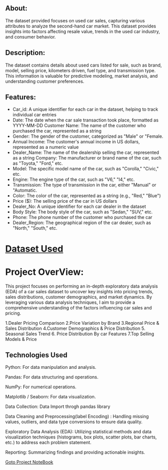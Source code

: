 ## About:
The dataset provided focuses on used car sales, capturing various attributes to analyze the second-hand car market. This dataset provides insights into factors affecting resale value, trends in the used car industry, and consumer behavior.
## Description:
The dataset contains details about used cars listed for sale, such as brand, model, selling price, kilometers driven, fuel type, and transmission type. This information is valuable for predictive modeling, market analysis, and understanding customer preferences.
## Features:
* Car_id: A unique identifier for each car in the dataset, helping to track individual car entries
* Date: The date when the car sale transaction took place, formatted as YYYY-MM-DD Customer Name: The name of the customer who purchased the car, represented as a string
* Gender: The gender of the customer, categorized as "Male" or "Female.
* Annual Income: The customer's annual income in US dollars, represented as a numeric value
* Dealer_Name: The name of the dealership selling the car, represented as a string Company: The manufacturer or brand name of the car, such as "Toyota," "Ford," etc.
* Model: The specific model name of the car, such as "Corolla," "Civic," etc.
* Engine: The engine type of the car, such as "V6," "I4," etc.
* Transmission: The type of transmission in the car, either "Manual" or "Automatic.
* Color: The color of the car, represented as a string (e.g., "Red," "Blue")
* Price ($): The selling price of the car in US dollars
* Dealer_No: A unique identifier for each car dealer in the dataset
* Body Style: The body style of the car, such as "Sedan," "SUV," etc.
* Phone: The phone number of the customer who purchased the car
* Dealer_Region: The geographical region of the car dealer, such as "North," "South," etc.

# [Dataset Used](https://github.com/user-attachments/files/20738383/Car.Sale.csv/) 

# Project OverView:
This project focuses on performing an in-depth exploratory data analysis (EDA) of a car sales dataset to uncover key insights into pricing trends, sales distributions, customer demographics, and market dynamics. By leveraging various data analysis techniques, I aim to provide a comprehensive understanding of the factors influencing car sales and pricing.

1.Dealer Pricing Comparison
2.Price Variation by Brand
3.Regional Price & Sales Distribution
4.Customer Demographics & Price Distribution
5. Seasonal Sales Trend
6. Price Distribution By car Features
7.Top Selling Models & Price

## Technologies Used
Python: For data manipulation and analysis.

Pandas: For data structuring and operations.

NumPy: For numerical operations.

Matplotlib / Seaborn: For data visualization.

Data Collection: Data Import throgh pandas library

Data Cleaning and Preprocessing(label Encoding) : Handling missing values, outliers, and data type conversions to ensure data quality.

Exploratory Data Analysis (EDA): Utilizing statistical methods and data visualization techniques (histograms, box plots, scatter plots, bar charts, etc.) to address each problem statement.

 Reporting: Summarizing findings and providing actionable insights.
 
 [Goto Project NoteBook](https://github.com/Satyajit546/Car-Sale-EDA-Project/blob/main/Car%20Sales%20EDA/Car_sales_EDA_.ipynb)



